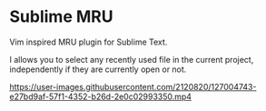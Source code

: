 # Sublime MRU
Vim inspired MRU plugin for Sublime Text.

I allows you to select any recently used file in the current project, independently if they are currently open or not.

https://user-images.githubusercontent.com/2120820/127004743-e27bd9af-57f1-4352-b26d-2e0c02993350.mp4

